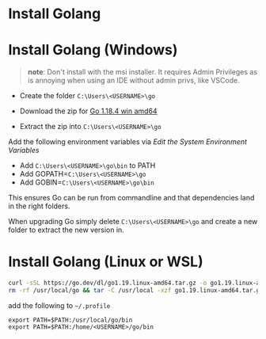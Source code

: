 # Install Golang

# Install Golang (Windows)

> **note**: Don't install with the msi installer. It requires Admin Privileges as is annoying when using an IDE without admin privs, like VSCode.

- Create the folder `C:\Users\<USERNAME>\go`

- Download the zip for [Go 1.18.4 win amd64](https://go.dev/dl/go1.18.4.windows-amd64.zip)

- Extract the zip into `C:\Users\<USERNAME>\go`

Add the following environment variables via _Edit the System Environment Variables_

- Add `C:\Users\<USERNAME>\go\bin` to PATH
- Add GOPATH=`C:\Users\<USERNAME>\go`
- Add GOBIN=`C:\Users\<USERNAME>\go\bin`

This ensures Go can be run from commandline and that dependencies land in the right folders.

When upgrading Go simply delete `C:\Users\<USERNAME>\go` and create a new folder to extract the new version in.

# Install Golang (Linux or WSL)

```sh
curl -sSL https://go.dev/dl/go1.19.linux-amd64.tar.gz -o go1.19.linux-amd64.tar.gz
rm -rf /usr/local/go && tar -C /usr/local -xzf go1.19.linux-amd64.tar.gz
```

add the following to `~/.profile`

```
export PATH=$PATH:/usr/local/go/bin
export PATH=$PATH:/home/<USERNAME>/go/bin
```
